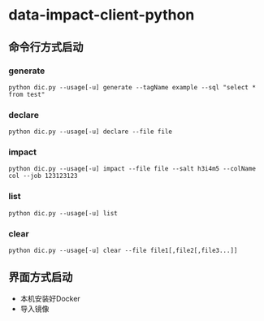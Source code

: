 # data-impact-client-python

## 命令行方式启动

### generate

```
python dic.py --usage[-u] generate --tagName example --sql "select * from test"
```

### declare

```
python dic.py --usage[-u] declare --file file
```

### impact

```
python dic.py --usage[-u] impact --file file --salt h3i4m5 --colName col --job 123123123
```


### list

```
python dic.py --usage[-u] list
```

### clear

```
python dic.py --usage[-u] clear --file file1[,file2[,file3...]]
```

## 界面方式启动

 - 本机安装好Docker
 - 导入镜像
